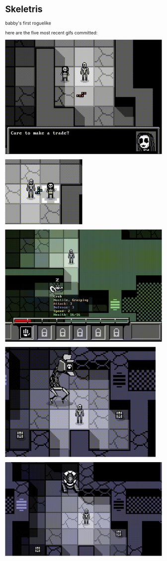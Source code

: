 # Skeletris
babby's first roguelike

here are the five most recent gifs committed:

![167_trade_sequence.gif](gifs/167_trade_sequence.gif?raw=true "167_trade_sequence")

![166_npc_trading.gif](gifs/166_npc_trading.gif?raw=true "166_npc_trading")

![165_grasping.gif](gifs/165_grasping.gif?raw=true "165_grasping")

![164_robo_boss2.gif](gifs/164_robo_boss2.gif?raw=true "164_robo_boss2")

![163_robo_boss.gif](gifs/163_robo_boss.gif?raw=true "163_robo_boss")

